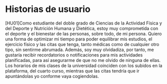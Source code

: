 # Historias de usuario 

[HU01]Como estudiante del doble grado de Ciencias de la Actividad Física y del Deporte 
y Nutrición Humana y Dietética, estoy muy comprometida con el deporte y el bienestar de 
las personas, sobre todo, de mi persona. Quiero una forma de optimizar mi 
tiempo para poder equilibrar mis estudios, el ejercicio físico y las citas 
que tenga, tanto médicas como de cualquier otro tipo, sin sentirme 
abrumada. Además, 
soy muy olvidadiza, por tanto, me gustaría recibir recordatorios o 
notificaciones para mis actividades planificadas, para así asegurarme de que no me 
olvido de ninguna de ellas. Los horarios de mis clases de la universidad 
coinciden con los subidos en la plataforma, del cuarto curso, mientras que 
las citas tendría que ir apuntándolas yo conforme vaya 
cogiendolas.

